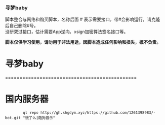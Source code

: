 ### 寻梦baby
脚本整合与网络和购买脚本，名称后面 # 表示需要接口，带#会影响运行，请克隆后自己删除#号。  
没研究过接口，估计需要App逆向，xsign加密算法签名接口等。  

**脚本仅供学习使用，请勿用于非法用途，因脚本造成任何影响和损失，概不负责。**
# 寻梦baby
==============================================
# 国内服务器
            ql repo http://gh.shgdym.xyz/https://github.com/1261398983/-bot.git "饿了么|酷狗音乐"
 